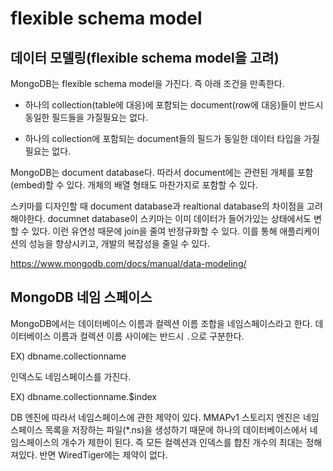 # flexible schema model

## 데이터 모델링(flexible schema model을 고려)

MongoDB는 flexible schema model을 가진다. 즉 아래 조건을 만족한다.

- 하나의 collection(table에 대응)에 포함되는 document(row에 대응)들이 반드시 동일한 필드들을 가질필요는 없다.

- 하나의 collection에 포함되는 document들의 필드가 동일한 데이터 타입을 가질 필요는 없다.

MongoDB는 document database다. 따라서 document에는 관련된 개체를 포함(embed)할 수 있다. 개체의 배열 형태도 마찬가지로 포함할 수 있다.

스키마를 디자인할 때 document database과 realtional database의 차이점을 고려해야한다. documnet database이 스키마는 이미 데이터가 들어가있는 상태에서도 변할 수 있다. 이런 유연성 때문에 join을 줄여 반정규화할 수 있다. 이를 통해 애플리케이션의 성능을 향상시키고, 개발의 복잡성을 줄일 수 있다.

https://www.mongodb.com/docs/manual/data-modeling/

## MongoDB 네임 스페이스

MongoDB에서는 데이터베이스 이름과 컬렉션 이름 조합을 네임스페이스라고 한다. 데이터베이스 이름과 컬렉션 이름 사이에는 반드시 `.`으로 구분한다.

EX) dbname.collectionname

인덱스도 네임스페이스를 가진다.

EX) dbname.collectionname.$index

DB 엔진에 따라서 네임스페이스에 관한 제약이 있다. MMAPv1 스토리지 엔진은 네임스페이스 목록을 저장하는 파일(*.ns)을 생성하기 때문에 하나의 데이터베이스에서 네임스페이스의 개수가 제한이 된다. 즉 모든 컬렉션과 인덱스를 합친 개수의 최대는 정해져있다. 반면 WiredTiger에는 제약이 없다.